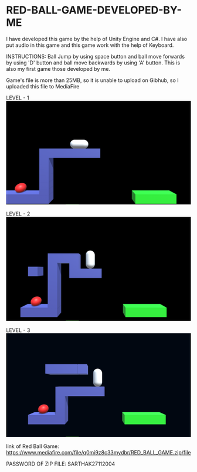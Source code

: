 # RED-BALL-GAME-DEVELOPED-BY-ME

I have developed this game by the help of Unity Engine and C#. I have also put audio in this game and this game work with the help of Keyboard.

INSTRUCTIONS: Ball Jump by using space button and ball move forwards by using 'D' button and ball move backwards by using 'A' button. This is also my first game those developed by me.

Game's file is more than 25MB, so it is unable to upload on Gibhub, so I uploaded this file to MediaFire

LEVEL - 1
![images alt](https://github.com/sarthakbansal2004/RED-BALL-GAME-DEVELOPED-BY-ME/blob/547cf990fc9b4ac8bada666b96140049199ba4b5/Capture.PNG)

LEVEL - 2
![images alt](https://github.com/sarthakbansal2004/RED-BALL-GAME-DEVELOPED-BY-ME/blob/4735045c3284e600851f83b9f544e5fa8408190d/Capture2.PNG)

LEVEL - 3
![images alt](https://github.com/sarthakbansal2004/RED-BALL-GAME-DEVELOPED-BY-ME/blob/046cc3d98dbba9dfa09f4c9c21a3e15bad01b864/Capture3.PNG)

link of Red Ball Game: https://www.mediafire.com/file/q0mi9z8c33mydbr/RED_BALL_GAME.zip/file

PASSWORD OF ZIP FILE: SARTHAK27112004
